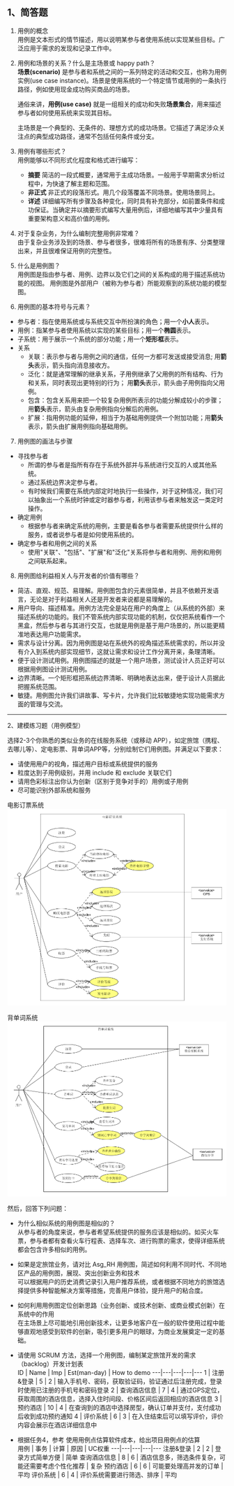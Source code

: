 ## 1、简答题

1. 用例的概念  
   用例是文本形式的情节描述，用以说明某参与者使用系统以实现某些目标。广泛应用于需求的发现和记录工作中。

2. 用例和场景的关系？什么是主场景或 happy path？  
   **场景(scenario)** 是参与者和系统之间的一系列特定的活动和交互，也称为用例实例(use case instance)。场景是使用系统的一个特定情节或用例的一条执行路径，例如使用现金成功购买商品的场景。  

   通俗来讲，**用例(use case)** 就是一组相关的成功和失败**场景集合**，用来描述参与者如何使用系统来实现其目标。  
   
   主场景是一个典型的、无条件的、理想方式的成功场景。它描述了满足涉众关注点的典型成功路径，通常不包括任何条件或分支。

3. 用例有哪些形式？  
   用例能够以不同形式化程度和格式进行编写：
   - **摘要** 简洁的一段式概要，通常用于主成功场景。一般用于早期需求分析过程中，为快速了解主题和范围。  
   - **非正式** 非正式的段落形式。用几个段落覆盖不同场景。使用场景同上。
   - **详述** 详细编写所有步骤及各种变化，同时具有补充部分，如前置条件和成功保证。当确定并以摘要形式编写大量用例后，详细地编写其中少量具有重要架构意义和高价值的用例。
4. 对于复杂业务，为什么编制完整用例非常难？  
   由于复杂业务涉及到的场景、参与者很多，很难将所有的场景有序、分类整理出来，并且很难保证用例的完整性。
5. 什么是用例图？  
   用例图是指由参与者、用例、边界以及它们之间的关系构成的用于描述系统功能的视图。 用例图是外部用户（被称为参与者）所能观察到的系统功能的模型图。  

6. 用例图的基本符号与元素？  
- 参与者：指在使用系统或与系统交互中所扮演的角色；用一个**小人**表示。
- 用例：指某参与者使用系统以实现的某些目标；用一个**椭圆**表示。
- 子系统：用于展示一个系统的部分功能；用一个**矩形框**表示。
- 关系
  - 关联：表示参与者与用例之间的通信，任何一方都可发送或接受消息; 用**箭头**表示，箭头指向消息接收方。
  - 泛化：就是通常理解的继承关系，子用例继承了父用例的所有结构、行为和关系，同时表现出更特别的行为； 用**箭头**表示，箭头由子用例指向父用例。
  - 包含：包含关系用来把一个较复杂用例所表示的功能分解成较小的步骤；用**箭头**表示，箭头由复杂用例指向分解后的用例。
  - 扩展：指用例功能的延伸，相当于为基础用例提供一个附加功能；用**箭头**表示，箭头由扩展用例指向基础用例。
  
7. 用例图的画法与步骤
 - 寻找参与者
   - 所谓的参与者是指所有存在于系统外部并与系统进行交互的人或其他系统。
   - 通过系统边界决定参与者。
   - 有时候我们需要在系统内部定时地执行一些操作，对于这种情况，我们可以抽象出一个系统时钟或定时器参与者，利用该参与者来触发这一类定时操作。
 - 确定用例
   - 根据参与者来确定系统的用例，主要是看各参与者需要系统提供什么样的服务，或者说参与者是如何使用系统的。
 - 确定参与者和用例之间的关系
   - 使用"关联"、"包括"、"扩展"和"泛化"关系将参与者和用例、用例和用例之间联系起来。

8. 用例图给利益相关人与开发者的价值有哪些？
- 简洁、直观、规范、易理解。用例图包含的元素很简单，并且不依赖开发语言，无论是对于利益相关人还是开发者来说都是易理解的。
- 用户导向、描述精准。用例方法完全是站在用户的角度上（从系统的外部）来描述系统的功能的。我们不管系统内部实现功能的机制，仅仅把系统看作一个黑盒，然后参与者与其进行交互，也就是用例是基于用户场景的，所以能更精准地表达用户功能需求。
- 需求与设计分离。因为用例图是站在系统外的视角描述系统需求的，所以并没有介入到系统内部实现细节，这就让需求和设计工作分离开来，条理清晰。
- 便于设计测试用例。用例图描述的就是一个用户场景，测试设计人员正好可以根据用例图设计测试用例。
- 边界清晰。一个矩形框把系统边界清晰、明确地表达出来，便于设计人员据此把握系统范围。
- 敏捷。用例图允许我们讲故事、写卡片，允许我们比较敏捷地实现功能需求方面的管理与交流。

---

2、建模练习题（用例模型）

选择2-3个你熟悉的类似业务的在线服务系统（或移动 APP），如定旅馆（携程、去哪儿等）、定电影票、背单词APP等，分别绘制它们用例图。并满足以下要求：
  - 请使用用户的视角，描述用户目标或系统提供的服务
  - 粒度达到子用例级别，并用 include 和 exclude 关联它们
  - 请用色彩标注出你认为创新（区别于竞争对手的）用例或子用例
  - 尽可能识别外部系统和服务
  
电影订票系统  
![订电影票系统](img/1.png)

背单词系统
![背单词系统](img/2.png)

然后，回答下列问题：
- 为什么相似系统的用例图是相似的？  
  从参与者的角度来说，参与者希望系统提供的服务应该是相似的。如买火车票，参与者都有查看火车行程表、选择车次、进行购票的需求，使得详细系统都会包含许多相似的用例。
- 如果是定旅馆业务，请对比 Asg_RH 用例图，简述如何利用不同时代、不同地区产品的用例图，展现、突出创新业务和技术  
  可以根据用户的历史消费记录引入用户推荐系统，或者根据不同地方的旅馆选择提供多种智能解决方案等措施，完善用户体验，提升用户的粘合度。
- 如何利用用例图定位创新思路（业务创新、或技术创新、或商业模式创新）在系统中的作用  
  在主场景上尽可能地引用创新技术，让更多地客户在一般的软件使用过程中能够直观地感受到软件的创新，吸引更多用户的眼球，为商业发展奠定一定的基础。
- 请使用 SCRUM 方法，选择一个用例图，编制某定旅馆开发的需求（backlog）开发计划表  
  ID | Name | Imp | Est(man-day) | How to demo
  ---|---|---|---|---
  1 | 注册&登录 | 5 | 2 | 输入手机号、密码，获取验证码，验证通过后注册完成，登录时使用已注册的手机号和密码登录
  2 | 查询酒店信息 | 7 | 4 | 通过GPS定位，获取周围的酒店信息，选择入住时间段、价格区间后返回相应的酒店信息
  3 | 预约酒店 | 10 | 4 | 在查询到的酒店中选择房型，确认订单并支付，支付成功后收到成功预约通知
  4 | 评价系统 | 6 | 3 | 在入住结束后可以填写评价，评价内容会展示在酒店详细信息中

- 根据任务4，参考 使用用例点估算软件成本，给出项目用例点的估算  
  用例 | 事务 | 计算 | 原因 | UC权重
  ---|---|---|---|---
  注册&登录 | 2 | 2 | 登录方式简单方便 | 简单
  查询酒店信息 | 8 | 6 | 酒店信息多，筛选条件复杂，可能还需要考虑个性化推荐 | 复杂
  预约酒店 | 6 | 6 | 可能要处理高并发的订单 | 平均
  评价系统 | 6 | 4 | 评价系统需要进行筛选、排序 | 平均